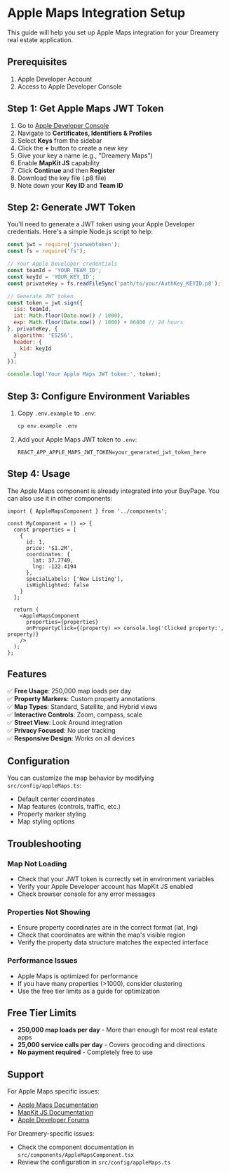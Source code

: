 # Apple Maps Integration Setup

This guide will help you set up Apple Maps integration for your Dreamery real estate application.

## Prerequisites

1. Apple Developer Account
2. Access to Apple Developer Console

## Step 1: Get Apple Maps JWT Token

1. Go to [Apple Developer Console](https://developer.apple.com/account/)
2. Navigate to **Certificates, Identifiers & Profiles**
3. Select **Keys** from the sidebar
4. Click the **+** button to create a new key
5. Give your key a name (e.g., "Dreamery Maps")
6. Enable **MapKit JS** capability
7. Click **Continue** and then **Register**
8. Download the key file (.p8 file)
9. Note down your **Key ID** and **Team ID**

## Step 2: Generate JWT Token

You'll need to generate a JWT token using your Apple Developer credentials. Here's a simple Node.js script to help:

```javascript
const jwt = require('jsonwebtoken');
const fs = require('fs');

// Your Apple Developer credentials
const teamId = 'YOUR_TEAM_ID';
const keyId = 'YOUR_KEY_ID';
const privateKey = fs.readFileSync('path/to/your/AuthKey_KEYID.p8');

// Generate JWT token
const token = jwt.sign({
  iss: teamId,
  iat: Math.floor(Date.now() / 1000),
  exp: Math.floor(Date.now() / 1000) + 86400 // 24 hours
}, privateKey, {
  algorithm: 'ES256',
  header: {
    kid: keyId
  }
});

console.log('Your Apple Maps JWT token:', token);
```

## Step 3: Configure Environment Variables

1. Copy `.env.example` to `.env`:
   ```bash
   cp env.example .env
   ```

2. Add your Apple Maps JWT token to `.env`:
   ```
   REACT_APP_APPLE_MAPS_JWT_TOKEN=your_generated_jwt_token_here
   ```

## Step 4: Usage

The Apple Maps component is already integrated into your BuyPage. You can also use it in other components:

```tsx
import { AppleMapsComponent } from '../components';

const MyComponent = () => {
  const properties = [
    {
      id: 1,
      price: '$1.2M',
      coordinates: {
        lat: 37.7749,
        lng: -122.4194
      },
      specialLabels: ['New Listing'],
      isHighlighted: false
    }
  ];

  return (
    <AppleMapsComponent 
      properties={properties}
      onPropertyClick={(property) => console.log('Clicked property:', property)}
    />
  );
};
```

## Features

✅ **Free Usage**: 250,000 map loads per day  
✅ **Property Markers**: Custom property annotations  
✅ **Map Types**: Standard, Satellite, and Hybrid views  
✅ **Interactive Controls**: Zoom, compass, scale  
✅ **Street View**: Look Around integration  
✅ **Privacy Focused**: No user tracking  
✅ **Responsive Design**: Works on all devices  

## Configuration

You can customize the map behavior by modifying `src/config/appleMaps.ts`:

- Default center coordinates
- Map features (controls, traffic, etc.)
- Property marker styling
- Map styling options

## Troubleshooting

### Map Not Loading
- Check that your JWT token is correctly set in environment variables
- Verify your Apple Developer account has MapKit JS enabled
- Check browser console for any error messages

### Properties Not Showing
- Ensure property coordinates are in the correct format (lat, lng)
- Check that coordinates are within the map's visible region
- Verify the property data structure matches the expected interface

### Performance Issues
- Apple Maps is optimized for performance
- If you have many properties (>1000), consider clustering
- Use the free tier limits as a guide for optimization

## Free Tier Limits

- **250,000 map loads per day** - More than enough for most real estate apps
- **25,000 service calls per day** - Covers geocoding and directions
- **No payment required** - Completely free to use

## Support

For Apple Maps specific issues:
- [Apple Maps Documentation](https://developer.apple.com/maps/)
- [MapKit JS Documentation](https://developer.apple.com/documentation/mapkitjs)
- [Apple Developer Forums](https://developer.apple.com/forums/)

For Dreamery-specific issues:
- Check the component documentation in `src/components/AppleMapsComponent.tsx`
- Review the configuration in `src/config/appleMaps.ts`
